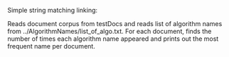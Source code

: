 Simple string matching linking:

Reads document corpus from testDocs and reads list of algorithm names from ../AlgorithmNames/list_of_algo.txt. For each document, finds the number of times each algorithm name appeared and prints out the most frequent name per document.
